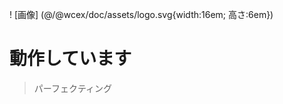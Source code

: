 <!--DESC: {"icon":"explore"} -->
! [画像] (@/@wcex/doc/assets/logo.svg{width:16em; 高さ:6em})
# 動作しています
> パーフェクティング

